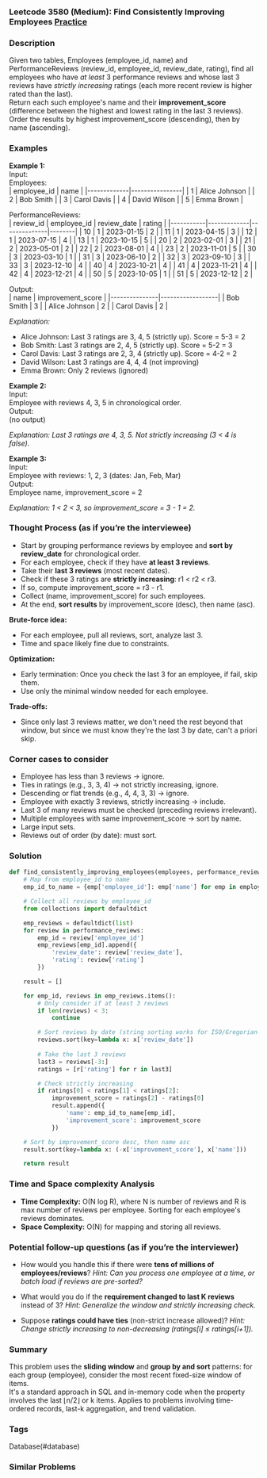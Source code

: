 ### Leetcode 3580 (Medium): Find Consistently Improving Employees [Practice](https://leetcode.com/problems/find-consistently-improving-employees)

### Description  
Given two tables, Employees (employee_id, name) and PerformanceReviews (review_id, employee_id, review_date, rating), find all employees who have *at least* 3 performance reviews and whose last 3 reviews have *strictly increasing* ratings (each more recent review is higher rated than the last).  
Return each such employee's name and their **improvement_score** (difference between the highest and lowest rating in the last 3 reviews).  
Order the results by highest improvement_score (descending), then by name (ascending).

### Examples  

**Example 1:**  
Input:  
Employees:  
| employee_id | name           |
|-------------|----------------|
| 1           | Alice Johnson  |
| 2           | Bob Smith      |
| 3           | Carol Davis    |
| 4           | David Wilson   |
| 5           | Emma Brown     |

PerformanceReviews:  
| review_id | employee_id | review_date  | rating |
|-----------|-------------|--------------|--------|
| 10        | 1           | 2023-01-15   | 2      |
| 11        | 1           | 2023-04-15   | 3      |
| 12        | 1           | 2023-07-15   | 4      |
| 13        | 1           | 2023-10-15   | 5      |
| 20        | 2           | 2023-02-01   | 3      |
| 21        | 2           | 2023-05-01   | 2      |
| 22        | 2           | 2023-08-01   | 4      |
| 23        | 2           | 2023-11-01   | 5      |
| 30        | 3           | 2023-03-10   | 1      |
| 31        | 3           | 2023-06-10   | 2      |
| 32        | 3           | 2023-09-10   | 3      |
| 33        | 3           | 2023-12-10   | 4      |
| 40        | 4           | 2023-10-21   | 4      |
| 41        | 4           | 2023-11-21   | 4      |
| 42        | 4           | 2023-12-21   | 4      |
| 50        | 5           | 2023-10-05   | 1      |
| 51        | 5           | 2023-12-12   | 2      |

Output:  
| name          | improvement_score |
|---------------|------------------|
| Bob Smith     | 3                |
| Alice Johnson | 2                |
| Carol Davis   | 2                |

*Explanation:*

- Alice Johnson: Last 3 ratings are 3, 4, 5 (strictly up). Score = 5-3 = 2
- Bob Smith: Last 3 ratings are 2, 4, 5 (strictly up). Score = 5-2 = 3
- Carol Davis: Last 3 ratings are 2, 3, 4 (strictly up). Score = 4-2 = 2
- David Wilson: Last 3 ratings are 4, 4, 4 (not improving)
- Emma Brown: Only 2 reviews (ignored)

**Example 2:**  
Input:  
Employee with reviews 4, 3, 5 in chronological order.  
Output:  
(no output)

*Explanation: Last 3 ratings are 4, 3, 5. Not strictly increasing (3 < 4 is false).*

**Example 3:**  
Input:  
Employee with reviews: 1, 2, 3 (dates: Jan, Feb, Mar)  
Output:  
Employee name, improvement_score = 2

*Explanation: 1 < 2 < 3, so improvement_score = 3 - 1 = 2.*

### Thought Process (as if you’re the interviewee)  

- Start by grouping performance reviews by employee and **sort by review_date** for chronological order.
- For each employee, check if they have **at least 3 reviews**.
- Take their **last 3 reviews** (most recent dates).
- Check if these 3 ratings are **strictly increasing**: r1 < r2 < r3.
- If so, compute improvement_score = r3 - r1.
- Collect (name, improvement_score) for such employees.
- At the end, **sort results** by improvement_score (desc), then name (asc).

**Brute-force idea:**  
- For each employee, pull all reviews, sort, analyze last 3.  
- Time and space likely fine due to constraints.

**Optimization:**  
- Early termination: Once you check the last 3 for an employee, if fail, skip them.
- Use only the minimal window needed for each employee.

**Trade-offs:**  
- Since only last 3 reviews matter, we don't need the rest beyond that window, but since we must know they're the last 3 by date, can't a priori skip.

### Corner cases to consider  
- Employee has less than 3 reviews → ignore.
- Ties in ratings (e.g., 3, 3, 4) → not strictly increasing, ignore.
- Descending or flat trends (e.g., 4, 4, 3, 3) → ignore.
- Employee with exactly 3 reviews, strictly increasing → include.
- Last 3 of many reviews must be checked (preceding reviews irrelevant).
- Multiple employees with same improvement_score → sort by name.
- Large input sets.
- Reviews out of order (by date): must sort.

### Solution

```python
def find_consistently_improving_employees(employees, performance_reviews):
    # Map from employee_id to name
    emp_id_to_name = {emp['employee_id']: emp['name'] for emp in employees}

    # Collect all reviews by employee_id
    from collections import defaultdict

    emp_reviews = defaultdict(list)
    for review in performance_reviews:
        emp_id = review['employee_id']
        emp_reviews[emp_id].append({
            'review_date': review['review_date'],
            'rating': review['rating']
        })

    result = []

    for emp_id, reviews in emp_reviews.items():
        # Only consider if at least 3 reviews
        if len(reviews) < 3:
            continue

        # Sort reviews by date (string sorting works for ISO/Gregorian-style YYYY-MM-DD)
        reviews.sort(key=lambda x: x['review_date'])
        
        # Take the last 3 reviews
        last3 = reviews[-3:]
        ratings = [r['rating'] for r in last3]

        # Check strictly increasing
        if ratings[0] < ratings[1] < ratings[2]:
            improvement_score = ratings[2] - ratings[0]
            result.append({
                'name': emp_id_to_name[emp_id],
                'improvement_score': improvement_score
            })

    # Sort by improvement_score desc, then name asc
    result.sort(key=lambda x: (-x['improvement_score'], x['name']))

    return result
```

### Time and Space complexity Analysis  

- **Time Complexity:** O(N log R), where N is number of reviews and R is max number of reviews per employee. Sorting for each employee's reviews dominates.
- **Space Complexity:** O(N) for mapping and storing all reviews.

### Potential follow-up questions (as if you’re the interviewer)  

- How would you handle this if there were **tens of millions of employees/reviews**?
  *Hint: Can you process one employee at a time, or batch load if reviews are pre-sorted?*

- What would you do if the **requirement changed to last K reviews** instead of 3?
  *Hint: Generalize the window and strictly increasing check.*

- Suppose **ratings could have ties** (non-strict increase allowed)?
  *Hint: Change strictly increasing to non-decreasing (ratings[i] ≤ ratings[i+1]).*

### Summary
This problem uses the **sliding window** and **group by and sort** patterns: for each group (employee), consider the most recent fixed-size window of items.  
It's a standard approach in SQL and in-memory code when the property involves the last ⌊n/2⌋ or k items. Applies to problems involving time-ordered records, last-k aggregation, and trend validation.

### Tags
Database(#database)

### Similar Problems

